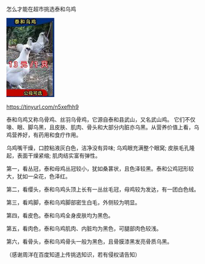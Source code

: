 怎么才能在超市挑选泰和乌鸡

![泰和乌骨鸡](https://github.com/ywangnccu/ywang/blob/main/images/Silkyfowl.jpg)

https://tinyurl.com/n5xefhh9

泰和乌鸡又称乌骨鸡、丝羽乌骨鸡，它源自泰和县武山，又名武山鸡。
它们不仅喙、眼、脚乌黑，且皮肤、肌肉、骨头和大部分内脏亦乌黑。从营养价值上看，乌鸡营养好，有药用和食疗作用。

乌鸡嘴干燥，口腔粘液灰白色，洁净没有异味; 乌鸡眼充满整个眼窝; 皮肤毛孔隆起，表面干燥紧缩; 肌肉结实富有弹性。

第一，看丛冠，泰和母鸡丛冠较小，犹如桑葚状，且色泽较黑。泰和公鸡冠形较大，犹如一朵花，色泽红。

第二，看缨头，泰和乌鸡头顶上长有一丛丝毛冠，母鸡较为发达，有一团白色绒。

第三，看鸡脚，泰和乌鸡脚部密生白毛，外侧较为明显。

第四，看皮色。泰和乌鸡全身皮肤均为黑色。

第五，看肉色，泰和乌鸡肌肉、内脏均为黑色，可腿部肉色较浅。

第六，看骨头，泰和乌鸡骨头一般为黑色，且骨膜漆黑发亮骨质乌黑。

（感谢周洋在百度知道上传挑选知识，若有侵权请告知）
